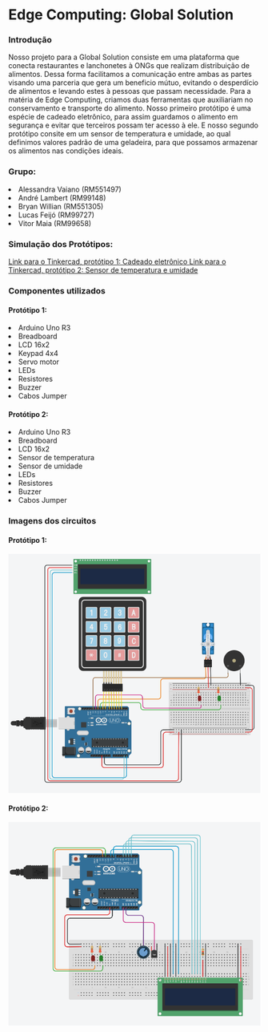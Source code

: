# Edge Computing: Global Solution

### Introdução
Nosso projeto para a Global Solution consiste em uma plataforma que conecta restaurantes e lanchonetes à ONGs que realizam distribuição de alimentos. Dessa forma facilitamos a comunicação entre ambas as partes visando uma parceria que gera um beneficio mútuo, evitando o desperdício de alimentos e levando estes à pessoas que passam necessidade.
Para a matéria de Edge Computing, criamos duas ferramentas que auxiliariam no conservamento e transporte do alimento. Nosso primeiro protótipo é uma espécie de cadeado eletrônico, para assim guardamos o alimento em segurança e evitar que terceiros possam ter acesso à ele. E nosso segundo protótipo consite em um sensor de temperatura e umidade, ao qual definimos valores padrão de uma geladeira, para que possamos armazenar os alimentos nas condições ideais.

### Grupo:
<li>Alessandra Vaiano (RM551497)</li>  
<li>André Lambert (RM99148)</li>  
<li>Bryan Willian (RM551305)</li>
<li>Lucas Feijó (RM99727)</li>
<li>Vitor Maia (RM99658)</li>

### Simulação dos Protótipos:
[Link para o Tinkercad, protótipo 1: Cadeado eletrônico ](https://www.tinkercad.com/things/3DkYKhmh95o?sharecode=zEPBaPbX4RVJtKPyoWlMiWcNrTCX9IpiTXcwhGNdCd8)
[Link para o Tinkercad, protótipo 2: Sensor de temperatura e umidade](https://www.tinkercad.com/things/fMXz7fVefkP?sharecode=y_ysQKldC0dJEmXs4IzZEQ8vIxD9OkrLEqB6VJS0RAo)

### Componentes utilizados

#### Protótipo 1:
<li>Arduino Uno R3</li>
<li>Breadboard</li>
<li>LCD 16x2</li>
<li>Keypad 4x4</li>
<li>Servo motor</li>
<li>LEDs</li>
<li>Resistores</li>
<li>Buzzer</li>
<li>Cabos Jumper</li>

#### Protótipo 2:
<li>Arduino Uno R3</li>
<li>Breadboard</li>
<li>LCD 16x2</li>
<li>Sensor de temperatura</li>
<li>Sensor de umidade</li>
<li>LEDs</li>
<li>Resistores</li>
<li>Buzzer</li>
<li>Cabos Jumper</li>

### Imagens dos circuitos

#### Protótipo 1:
![Imagem](https://github.com/Projetos-Fiap/GS_EdgeComputing/blob/main/circuito_1.png?raw=true)

#### Protótipo 2:
![Imagem](https://github.com/Projetos-Fiap/GS_EdgeComputing/blob/main/circuito_2.png?raw=true)
